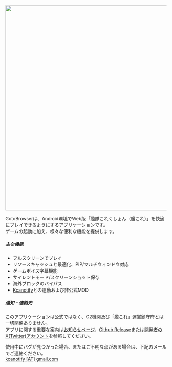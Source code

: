 <img src="https://gotobrowser-docs.s3.ap-northeast-1.amazonaws.com/common/main_banner.png" width="640" style="max-width: 100%;" class="mb-2"/>

GotoBrowserは、Android環境でWeb版「艦隊これくしょん（艦これ）」を快適にプレイできるようにするアプリケーションです。  
ゲームの起動に加え、様々な便利な機能を提供します。


##### 主な機能
- フルスクリーンでプレイ
- リソースキャッシュと最適化、PIP/マルチウィンドウ対応
- ゲームボイス字幕機能
- サイレントモード/スクリーンショット保存
- 海外ブロックのバイパス
- [Kcanotify](https://luckyjervis.com/kcanotify/)との連動および非公式MOD

##### 通知・連絡先
<span class="text-danger">このアプリケーションは公式ではなく、C2機関及び「艦これ」運営鎮守府とは一切関係ありません。</span>  
アプリに関する重要な案内は[お知らせページ](https://luckyjervis.com/GotoBrowser/notice)、[Github Release](https://github.com/antest1/GotoBrowser/releases)または[開発者のX(Twitter)アカウント](https://x.com/antest1_dev/)を参照してください。

使用中にバグが見つかった場合、またはご不明な点がある場合は、下記のメールでご連絡ください。  
[kcanotify [AT] gmail.com](mailto:kcanotify@gmail.com)